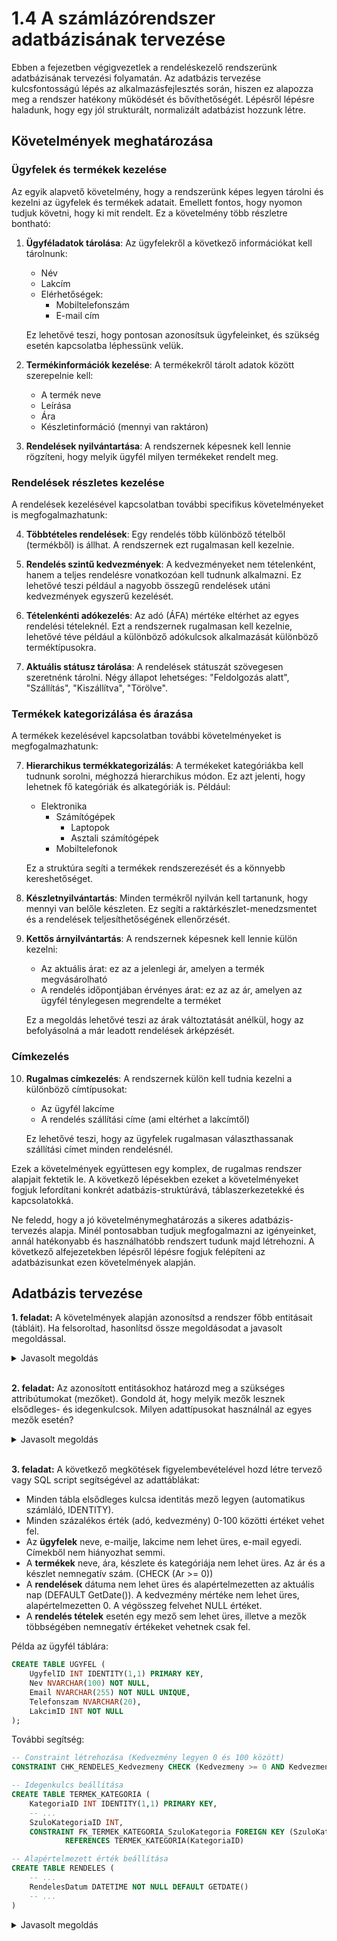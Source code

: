 # 1.4 A számlázórendszer adatbázisának tervezése

Ebben a fejezetben végigvezetlek a rendeléskezelő rendszerünk adatbázisának tervezési folyamatán. Az adatbázis tervezése kulcsfontosságú lépés az alkalmazásfejlesztés során, hiszen ez alapozza meg a rendszer hatékony működését és bővíthetőségét. Lépésről lépésre haladunk, hogy egy jól strukturált, normalizált adatbázist hozzunk létre.

## Követelmények meghatározása

### Ügyfelek és termékek kezelése

Az egyik alapvető követelmény, hogy a rendszerünk képes legyen tárolni és kezelni az ügyfelek és termékek adatait. Emellett fontos, hogy nyomon tudjuk követni, hogy ki mit rendelt. Ez a követelmény több részletre bontható:

1. **Ügyféladatok tárolása**: Az ügyfelekről a következő információkat kell tárolnunk:
   - Név
   - Lakcím
   - Elérhetőségek:
     - Mobiltelefonszám
     - E-mail cím

   Ez lehetővé teszi, hogy pontosan azonosítsuk ügyfeleinket, és szükség esetén kapcsolatba léphessünk velük.

2. **Termékinformációk kezelése**: A termékekről tárolt adatok között szerepelnie kell:
   - A termék neve
   - Leírása
   - Ára
   - Készletinformáció (mennyi van raktáron)

3. **Rendelések nyilvántartása**: A rendszernek képesnek kell lennie rögzíteni, hogy melyik ügyfél milyen termékeket rendelt meg.

### Rendelések részletes kezelése

A rendelések kezelésével kapcsolatban további specifikus követelményeket is megfogalmazhatunk:

4. **Többtételes rendelések**: Egy rendelés több különböző tételből (termékből) is állhat. A rendszernek ezt rugalmasan kell kezelnie.

5. **Rendelés szintű kedvezmények**: A kedvezményeket nem tételenként, hanem a teljes rendelésre vonatkozóan kell tudnunk alkalmazni. Ez lehetővé teszi például a nagyobb összegű rendelések utáni kedvezmények egyszerű kezelését.

6. **Tételenkénti adókezelés**: Az adó (ÁFA) mértéke eltérhet az egyes rendelési tételeknél. Ezt a rendszernek rugalmasan kell kezelnie, lehetővé téve például a különböző adókulcsok alkalmazását különböző terméktípusokra.

7. **Aktuális státusz tárolása**: A rendelések státuszát szövegesen szeretnénk tárolni. Négy állapot lehetséges: "Feldolgozás alatt", "Szállítás", "Kiszállítva", "Törölve".

### Termékek kategorizálása és árazása

A termékek kezelésével kapcsolatban további követelményeket is megfogalmazhatunk:

7. **Hierarchikus termékkategorizálás**: A termékeket kategóriákba kell tudnunk sorolni, méghozzá hierarchikus módon. Ez azt jelenti, hogy lehetnek fő kategóriák és alkategóriák is. Például:
   - Elektronika
     - Számítógépek
       - Laptopok
       - Asztali számítógépek
     - Mobiltelefonok

   Ez a struktúra segíti a termékek rendszerezését és a könnyebb kereshetőséget.

8. **Készletnyilvántartás**: Minden termékről nyilván kell tartanunk, hogy mennyi van belőle készleten. Ez segíti a raktárkészlet-menedzsmentet és a rendelések teljesíthetőségének ellenőrzését.

9. **Kettős árnyilvántartás**: A rendszernek képesnek kell lennie külön kezelni:
   - Az aktuális árat: ez az a jelenlegi ár, amelyen a termék megvásárolható
   - A rendelés időpontjában érvényes árat: ez az az ár, amelyen az ügyfél ténylegesen megrendelte a terméket

   Ez a megoldás lehetővé teszi az árak változtatását anélkül, hogy az befolyásolná a már leadott rendelések árképzését.

### Címkezelés

10. **Rugalmas címkezelés**: A rendszernek külön kell tudnia kezelni a különböző címtípusokat:
    - Az ügyfél lakcíme
    - A rendelés szállítási címe (ami eltérhet a lakcímtől)

    Ez lehetővé teszi, hogy az ügyfelek rugalmasan választhassanak szállítási címet minden rendelésnél.

Ezek a követelmények együttesen egy komplex, de rugalmas rendszer alapjait fektetik le. A következő lépésekben ezeket a követelményeket fogjuk lefordítani konkrét adatbázis-struktúrává, táblaszerkezetekké és kapcsolatokká. 

Ne feledd, hogy a jó követelménymeghatározás a sikeres adatbázis-tervezés alapja. Minél pontosabban tudjuk megfogalmazni az igényeinket, annál hatékonyabb és használhatóbb rendszert tudunk majd létrehozni. A következő alfejezetekben lépésről lépésre fogjuk felépíteni az adatbázisunkat ezen követelmények alapján.

## Adatbázis tervezése

**1. feladat:** A követelmények alapján azonosítsd a rendszer főbb entitásait (tábláit). Ha felsoroltad, hasonlítsd össze megoldásodat a javasolt megoldással.

<details>
<summary>Javasolt megoldás</summary>

Főbb entitások:

* Ügyfelek
* Termékek
* Rendelések
* Rendelés tételek
* Termékkategóriák
* Címek

</details><br/>

**2. feladat:** Az azonosított entitásokhoz határozd meg a szükséges attribútumokat (mezőket). Gondold át, hogy melyik mezők lesznek elsődleges- és idegenkulcsok. Milyen adattípusokat használnál az egyes mezők esetén?

<details>
<summary>Javasolt megoldás</summary>

A mermaid miatt "," karakter helyett "_"-t használtam.

```mermaid
erDiagram
    UGYFEL ||--o{ RENDELES : "leadja"
    RENDELES ||--|{ RENDELES_TETEL : "tartalmaz"
    TERMEK ||--o{ RENDELES_TETEL : "szerepel"
    TERMEK }|--|| TERMEK_KATEGORIA : "tartozik"
    TERMEK_KATEGORIA ||--o{ TERMEK_KATEGORIA : "alkategóriája"
    CIM ||--o{ UGYFEL : "lakhelye"
    CIM ||--o{ RENDELES : "szállítási cím"

    UGYFEL {
        INT UgyfelID PK
        NVARCHAR(100) Nev
        NVARCHAR(255) Email
        NVARCHAR(20) Telefonszam
        INT LakcimID FK
    }

    CIM {
        INT CimID PK
        NVARCHAR(100) Utca
        NVARCHAR(20) Hazszam
        NVARCHAR(50) Varos
        NVARCHAR(10) Iranyitoszam
        NVARCHAR(50) Orszag
    }

    RENDELES {
        INT RendelesID PK
        INT UgyfelID FK
        INT SzallitasiCimID FK
        NVARCHAR(20) Statusz
        DATETIME RendelesDatum
        DECIMAL(5_2) Kedvezmeny
        DECIMAL(10_2) Vegosszeg
    }

    RENDELES_TETEL {
        INT TetelID PK
        INT RendelesID FK
        INT TermekID FK
        INT Mennyiseg
        DECIMAL(10_2) EgysegAr
        DECIMAL(5_2) Afa
        DECIMAL(10_2) NettoAr
        DECIMAL(10_2) BruttoAr
    }

    TERMEK {
        INT TermekID PK
        NVARCHAR(100) Nev
        NVARCHAR(MAX) Leiras
        DECIMAL(10_2) AktualisAr
        INT Keszlet
        INT KategoriaID FK
    }

    TERMEK_KATEGORIA {
        INT KategoriaID PK
        NVARCHAR(50) Nev
        NVARCHAR(MAX) Leiras
        INT SzuloKategoriaID FK
    }
```
</details><br/>

**3. feladat:** A következő megkötések figyelembevételével hozd létre tervező vagy SQL script segítségével az adattáblákat:
* Minden tábla elsődleges kulcsa identitás mező legyen (automatikus számláló, IDENTITY).
* Minden százalékos érték (adó, kedvezmény) 0-100 közötti értéket vehet fel.
* Az **ügyfelek** neve, e-mailje, lakcime nem lehet üres, e-mail egyedi. Címekből nem hiányozhat semmi.
* A **termékek** neve, ára, készlete és kategóriája nem lehet üres. Az ár és a készlet nemnegatív szám. (CHECK (Ar >= 0))
* A **rendelések** dátuma nem lehet üres és alapértelmezetten az aktuális nap (DEFAULT GetDate()). A kedvezmény mértéke nem lehet üres, alapértelmezetten 0. A végösszeg felvehet NULL értéket.
* A **rendelés tételek** esetén egy mező sem lehet üres, illetve a mezők többségében nemnegatív értékeket vehetnek csak fel.

Példa az ügyfél táblára:
```sql
CREATE TABLE UGYFEL (
    UgyfelID INT IDENTITY(1,1) PRIMARY KEY,
    Nev NVARCHAR(100) NOT NULL,
    Email NVARCHAR(255) NOT NULL UNIQUE,
    Telefonszam NVARCHAR(20),
    LakcimID INT NOT NULL
);
```

További segítség:
```sql
-- Constraint létrehozása (Kedvezmény legyen 0 és 100 között)
CONSTRAINT CHK_RENDELES_Kedvezmeny CHECK (Kedvezmeny >= 0 AND Kedvezmeny <= 100)

-- Idegenkulcs beállítása
CREATE TABLE TERMEK_KATEGORIA (
    KategoriaID INT IDENTITY(1,1) PRIMARY KEY,
    -- ...
    SzuloKategoriaID INT,
    CONSTRAINT FK_TERMEK_KATEGORIA_SzuloKategoria FOREIGN KEY (SzuloKategoriaID) 
            REFERENCES TERMEK_KATEGORIA(KategoriaID)

-- Alapértelmezett érték beállítása
CREATE TABLE RENDELES (
    -- ...
    RendelesDatum DATETIME NOT NULL DEFAULT GETDATE()
    -- ...
)
```

<details>
<summary>Javasolt megoldás</summary>

```sql
-- CIM tábla létrehozása
CREATE TABLE CIM (
    CimID INT IDENTITY(1,1) PRIMARY KEY,
    Utca NVARCHAR(100) NOT NULL,
    Hazszam NVARCHAR(20) NOT NULL,
    Varos NVARCHAR(50) NOT NULL,
    Iranyitoszam NVARCHAR(10) NOT NULL,
    Orszag NVARCHAR(50) NOT NULL
);

-- TERMEK_KATEGORIA tábla létrehozása
CREATE TABLE TERMEK_KATEGORIA (
    KategoriaID INT IDENTITY(1,1) PRIMARY KEY,
    Nev NVARCHAR(50) NOT NULL,
    Leiras NVARCHAR(MAX),
    SzuloKategoriaID INT,
    CONSTRAINT FK_TERMEK_KATEGORIA_SzuloKategoria FOREIGN KEY (SzuloKategoriaID) 
        REFERENCES TERMEK_KATEGORIA(KategoriaID)
);

-- TERMEK tábla létrehozása
CREATE TABLE TERMEK (
    TermekID INT IDENTITY(1,1) PRIMARY KEY,
    Nev NVARCHAR(100) NOT NULL,
    Leiras NVARCHAR(MAX),
    AktualisAr DECIMAL(10,2) NOT NULL,
    Keszlet INT NOT NULL,
    KategoriaID INT,
    CONSTRAINT FK_TERMEK_TERMEK_KATEGORIA FOREIGN KEY (KategoriaID) 
        REFERENCES TERMEK_KATEGORIA(KategoriaID),
    CONSTRAINT CHK_TERMEK_AktualisAr CHECK (AktualisAr >= 0),
    CONSTRAINT CHK_TERMEK_Keszlet CHECK (Keszlet >= 0)
);

-- UGYFEL tábla létrehozása
CREATE TABLE UGYFEL (
    UgyfelID INT IDENTITY(1,1) PRIMARY KEY,
    Nev NVARCHAR(100) NOT NULL,
    Email NVARCHAR(255) NOT NULL,
    Telefonszam NVARCHAR(20),
    LakcimID INT,
    CONSTRAINT FK_UGYFEL_CIM FOREIGN KEY (LakcimID) 
        REFERENCES CIM(CimID),
    CONSTRAINT UQ_UGYFEL_Email UNIQUE (Email)
);

-- RENDELES tábla létrehozása
CREATE TABLE RENDELES (
    RendelesID INT IDENTITY(1,1) PRIMARY KEY,
    UgyfelID INT NOT NULL,
    SzallitasiCimID INT NOT NULL,
    RendelesDatum DATETIME NOT NULL DEFAULT GETDATE(),
    Statusz NVARCHAR(20) NOT NULL,
    Kedvezmeny DECIMAL(5,2) NOT NULL DEFAULT 0,
    Vegosszeg DECIMAL(10,2) NOT NULL,
    CONSTRAINT FK_RENDELES_UGYFEL FOREIGN KEY (UgyfelID) 
        REFERENCES UGYFEL(UgyfelID),
    CONSTRAINT FK_RENDELES_CIM FOREIGN KEY (SzallitasiCimID) 
        REFERENCES CIM(CimID),
    CONSTRAINT CHK_RENDELES_Kedvezmeny CHECK (Kedvezmeny >= 0 AND Kedvezmeny <= 100),
    CONSTRAINT CHK_RENDELES_Vegosszeg CHECK (Vegosszeg >= 0)
);

-- RENDELES_TETEL tábla létrehozása
CREATE TABLE RENDELES_TETEL (
    TetelID INT IDENTITY(1,1) PRIMARY KEY,
    RendelesID INT NOT NULL,
    TermekID INT NOT NULL,
    Mennyiseg INT NOT NULL,
    EgysegAr DECIMAL(10,2) NOT NULL,
    Afa DECIMAL(5,2) NOT NULL,
    NettoAr DECIMAL(10,2) NOT NULL,
    BruttoAr DECIMAL(10,2) NOT NULL,
    CONSTRAINT FK_RENDELES_TETEL_RENDELES FOREIGN KEY (RendelesID) 
        REFERENCES RENDELES(RendelesID),
    CONSTRAINT FK_RENDELES_TETEL_TERMEK FOREIGN KEY (TermekID) 
        REFERENCES TERMEK(TermekID),
    CONSTRAINT CHK_RENDELES_TETEL_Mennyiseg CHECK (Mennyiseg > 0),
    CONSTRAINT CHK_RENDELES_TETEL_EgysegAr CHECK (EgysegAr >= 0),
    CONSTRAINT CHK_RENDELES_TETEL_Afa CHECK (Afa >= 0),
    CONSTRAINT CHK_RENDELES_TETEL_NettoAr CHECK (NettoAr >= 0),
    CONSTRAINT CHK_RENDELES_TETEL_BruttoAr CHECK (BruttoAr >= 0)
);
```
</details><br/>